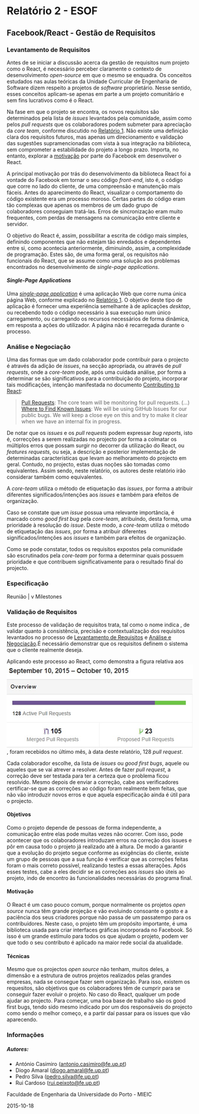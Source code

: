 # Relatório 2 - ESOF
## Facebook/React - Gestão de Requisitos

### <a name="levantamento"></a>Levantamento de Requisitos

Antes de se iniciar a discussão acerca da gestão de requisitos num projeto como o React, é necessário perceber claramente o contexto de desenvolvimento *open-source* em que o mesmo se enquadra. Os conceitos estudados nas aulas teóricas da Unidade Curricular de Engenharia de Software dizem respeito a projetos de *software* proprietário. Nesse sentido, esses conceitos aplicam-se apenas em parte a um projeto comunitário e sem fins lucrativos como é o React.

Na fase em que o projeto se encontra, os novos requisitos são determinados pela lista de *issues* levantados pela comunidade, assim como pelos *pull requests* que os colaboradores podem submeter para apreciação da *core team*, conforme discutido no [Relatório 1](./Relatorio_1.md). Não existe uma definição clara dos requisitos futuros, mas apenas um direcionamento e validação das sugestões supramencionadas com vista à sua integração na biblioteca, sem comprometer a estabilidade do projeto a longo prazo. Importa, no entanto, explorar a [motivação](http://reactjs.de/posts/react-tutorial) por parte do Facebook em desenvolver o React.

A principal motivação por trás do desenvolvimento da biblioteca React foi a vontade do Facebook em tornar o seu código *front-end*, isto é, o código que corre no lado do cliente, de uma compreensão e manutenção mais fáceis. Antes do aparecimento do React, visualizar o comportamento do código existente era um processo moroso. Certas partes do código eram tão complexas que apenas os membros de um dado grupo de colaboradores conseguiam tratá-las. Erros de sincronização eram muito frequentes, com perdas de mensagens na comunicação entre cliente e servidor.

O objetivo do React é, assim, possibilitar a escrita de código mais simples, definindo componentes que não estejam tão enredados e dependentes entre si, como acontecia anteriormente, diminuindo, assim, a complexidade de programação. Estes são, de uma forma geral, os requisitos não funcionais do React, que se assume como uma solução aos problemas encontrados no desenvolvimento de *single-page applications*.

#### *Single-Page Applications*

Uma [*single-page application*](https://en.wikipedia.org/wiki/Single-page_application) é uma aplicação Web que corre numa única página Web, conforme explicado no [Relatório 1](./Relatorio_1.md). O objetivo deste tipo de aplicação é fornecer uma experiência semelhante à de aplicações *desktop*, ou recebendo todo o código necessário à sua execução num único carregamento, ou carregando os recursos necessários de forma dinâmica, em resposta a ações do utilizador. A página não é recarregada durante o processo.

### <a name="analise"></a>Análise e Negociação

Uma das formas que um dado colaborador pode contribuir para o projecto é através da adição de *issues*, na secção apropriada, ou através de *pull requests*, onde a *core-team* pode, após uma cuidada análise, por forma a determinar se são significativos para a contribuição do projeto, incorporar tais modificações, intenção manifestada no documento [Contributing to React](https://github.com/rppc/react/blob/master/CONTRIBUTING.md):

> [Pull Requests](https://github.com/facebook/react/blob/master/CONTRIBUTING.md#pull-requests): The core team will be monitoring for pull requests. (...)
> [Where to Find Known Issues](https://github.com/facebook/react/blob/master/CONTRIBUTING.md#where-to-find-known-issues): We will be using GitHub Issues for our public bugs. We will keep a close eye on this and try to make it clear when we have an internal fix in progress.

De notar que os *issues* e os *pull requests* podem expressar *bug reports*, isto é, correcções a serem realizadas no projecto por forma a colmatar os múltiplos erros que possam surgir no decorrer da utilização do React, ou *features requests*, ou seja, a descrição e posterior implementação de determinadas características que levam ao melhoramento do projecto em geral. Contudo, no projecto, estas duas noções são tomadas como equivalentes. Assim sendo, neste relatório, os autores deste relatório irão considerar também como equivalentes.

A *core-team* utiliza o método de etiquetação das *issues*, por forma a atribuir diferentes significados/intenções aos *issues* e também para efeitos de organização.

Caso se constate que um *issue* possua uma relevante importância, é marcado como *good first bug* pela *core-team*, atribuíndo, desta forma, uma prioridade à resolução do *issue*. Deste modo, a *core-team* utiliza o método de etiquetação das *issues*, por forma a atribuir diferentes significados/intenções aos *issues* e também para efeitos de organização.

Como se pode constatar, todos os requisitos expostos pela comunidade são escrutinados pela *core-team* por forma a determinar quais possuem prioridade e que contribuem significativamente para o resultado final do projecto.


### <a name="especificacao"></a>Especificação

Reunião
|
v
Milestones



### <a name="validacao"></a>Validação de Requisitos



Este processo de validação de requisitos trata, tal como o nome indica , de validar quanto à consistência, precisão e contextualização dos requisitos levantados no processo de [Levantamento de Requisitos](#levantamento) e [Análise e Negociação](#analise).É necessário demonstrar que os requisitos definem o sistema que o cliente realmente deseja.


Aplicando este processo ao React, como demonstra a figura relativa aos ![Pull Requests no último mês do projeto React](./Resources/pull_requests_september-10_october-10.jpg), foram recebidos no último mês, à data deste relatório, 128 *pull request*.


Cada colaborador escolhe, da lista de *issues* ou *good first bugs*, aquele ou aqueles que se vai atrever a resolver. Antes de fazer *pull request*, a correção deve ser testada para ter a certeza que o problema ficou resolvido.
Mesmo depois de enviar a correção, cabe aos verificadores certificar-se que as correções ao código foram realmente bem feitas, que não vão introduzir novos erros e que aquela especificação ainda é útil para o projecto.

#### <a name="objetivos"></a>Objetivos

Como o projeto depende de pessoas de forma independente, a comunicação entre elas pode muitas vezes não ocorrer. Com isso, pode acontecer que os colaboradores introduzam erros na correção dos issues e pôr em causa todo o projeto já realizado até à altura.
De modo a garantir que a evolução do projeto segue conforme as exigências do cliente, existe um grupo de pessoas que a sua função é verificar que as correções feitas foram o mais correto possível, realizando testes a essas alterações. Após esses testes, cabe a eles decidir se as correções aos *issues* são úteis ao projeto, indo de encontro às funcionalidades necessárias do programa final.

#### <a name="motivacao"></a>Motivação

O React é um caso pouco comum, porque normalmente os projetos *open source* nunca têm grande projeção e vão evoluindo consoante o gosto e a paciência dos seus criadores porque não passa de um passatempo para os contribuidores. Neste caso, o projeto têm um propósito importante, é uma biblioteca usada para criar interfaces gráficas incorporada no Facebook. Só isso é um grande estímulo para todos os que ajudam o projeto, podem ver que todo o seu contributo é aplicado na maior rede social da atualidade.

#### <a name="tecnicas"></a>Técnicas

Mesmo que os projectos *open source* não tenham, muitos deles, a dimensão e a estrutura de outros projetos realizados pelas grandes empresas, nada se consegue fazer sem organização. Para isso, existem os requesitos, são objetivos que os colaboradores têm de cumprir para se conseguir fazer evoluir o projeto.
No caso do React, qualquer um pode ajudar ao projecto. Para começar, uma boa base de trabalho são os good first bugs, tendo sido mesmo indicado por um dos responsáveis do projecto como sendo o melhor começo, e a partir daí passar para os issues que vão aparecendo.

### <a name="info"></a>Informações

##### Autores:

* António Casimiro (antonio.casimiro@fe.up.pt)
* Diogo Amaral (diogo.amaral@fe.up.pt)
* Pedro Silva (pedro.silva@fe.up.pt)
* Rui Cardoso (rui.peixoto@fe.up.pt)

Faculdade de Engenharia da Universidade do Porto - MIEIC

2015-10-18
